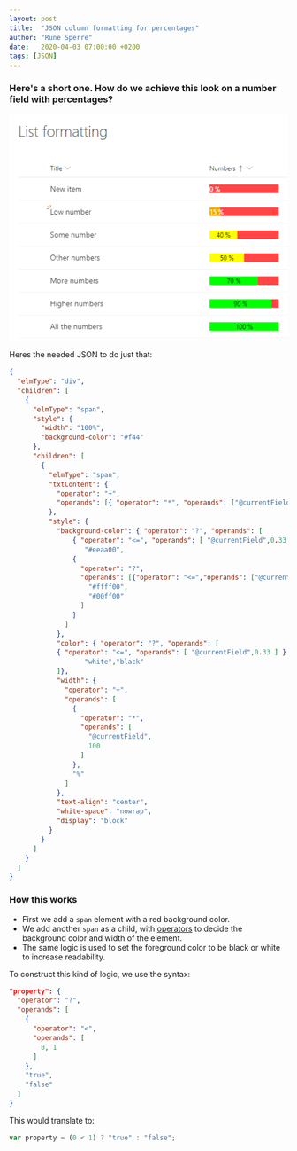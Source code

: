 ```yaml
---
layout: post
title:  "JSON column formatting for percentages"
author: "Rune Sperre"
date:   2020-04-03 07:00:00 +0200
tags: [JSON]
---
```



### Here's a short one. How do we achieve this look on a number field with percentages?

![JSON Column formatting](/images/20200403-json-percentage.png)

Heres the needed JSON to do just that:
```json
{
  "elmType": "div",
  "children": [
    {
      "elmType": "span",
      "style": {
        "width": "100%",
        "background-color": "#f44"
      },
      "children": [
        {
          "elmType": "span",
          "txtContent": {
            "operator": "+",
            "operands": [{ "operator": "*", "operands": ["@currentField",100]}," %"]
          },
          "style": {
            "background-color": { "operator": "?", "operands": [
                { "operator": "<=", "operands": [ "@currentField",0.33 ] },
                   "#eeaa00",
                {
                  "operator": "?",
                  "operands": [{"operator": "<=","operands": ["@currentField",0.66]},
                    "#ffff00",
                    "#00ff00"
                  ]
                }
              ]
            },
            "color": { "operator": "?", "operands": [
            { "operator": "<=", "operands": [ "@currentField",0.33 ] },
                   "white","black"
            ]},
            "width": {
              "operator": "+",
              "operands": [
                {
                  "operator": "*",
                  "operands": [
                    "@currentField",
                    100
                  ]
                },
                "%"
              ]
            },
            "text-align": "center",
            "white-space": "nowrap",
            "display": "block"
          }
        }
      ]
    }
  ]
}
```

### How this works

- First we add a `span` element with a red background 
color.
- We add another `span` as a child, with [operators](https://docs.microsoft.com/en-us/sharepoint/dev/declarative-customization/column-formatting#operators) to decide the background color and width of the element. 
- The same logic is used to set the foreground color to be black or white to increase readability.

To construct this kind of logic, we use the syntax:
   
```json
"property": {
  "operator": "?",
  "operands": [
    {
      "operator": "<",
      "operands": [
        0, 1
      ]
    },
    "true",
    "false"
  ]
}
````
This would translate to:
```typescript
var property = (0 < 1) ? "true" : "false";
```